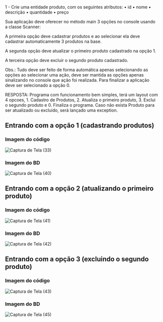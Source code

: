 1 - Crie uma entidade produto, com os seguintes atributos:
            • id
            • nome
            • descrição
            • quantidade
            • preço

Sua aplicação deve oferecer no método main 3 opções no console usando a classe
Scanner:

A primeira opção deve cadastrar produtos e ao selecionar ela deve cadastrar
automaticamente 3 produtos na base.

A segunda opção deve atualizar o primeiro produto cadastrado na opção 1.

A terceira opção deve excluir o segundo produto cadastrado.

Obs.: Tudo deve ser feito de forma automática apenas selecionando as opções ao
selecionar uma ação, deve ser mantida as opções apenas sinalizando no console que
ação foi realizada. Para finalizar a aplicação deve ser selecionado a opção 0.


RESPOSTA: Programa com funcionamento bem simples, terá um layout com 4 opcoes, 1. Cadastro de Produtos, 2. Atualiza o primeiro produto, 3. Exclui o  segundo produto e 0. Finaliza o programa. Caso não exista Produto para ser atualizado ou excluido, será lançado uma exception.


<h2>Entrando com a opção 1 (cadastrando produtos)</h2>

<h3>Imagem do código</h3>

![Captura de Tela (33)](https://user-images.githubusercontent.com/81782608/198433992-c642d845-8806-4cdf-9600-6fa84b899a20.png)


<h3>Imagem do BD</h3>

![Captura de Tela (40)](https://user-images.githubusercontent.com/81782608/198434365-51762061-c341-42d6-8580-5392a6e594b8.png)



<h2>Entrando com a opção 2 (atualizando o primeiro produto)</h2>

<h3>Imagem do código</h3>

![Captura de Tela (41)](https://user-images.githubusercontent.com/81782608/198435710-69fd9278-8524-407b-85c7-7116f77c7c2b.png)

<h3>Imagem do BD</h3>

![Captura de Tela (42)](https://user-images.githubusercontent.com/81782608/198435766-e44e214a-5cda-4f29-a20d-83a7b60c9e33.png)


<h2>Entrando com a opção 3 (excluindo o segundo produto)</h2>

<h3>Imagem do código</h3>

![Captura de Tela (43)](https://user-images.githubusercontent.com/81782608/198436278-35922d88-c23f-4d25-9c44-3a77dd114b7c.png)

<h3>Imagem do BD</h3>

![Captura de Tela (45)](https://user-images.githubusercontent.com/81782608/198436354-b801e869-da6f-4f45-85ec-795085b3de0e.png)


